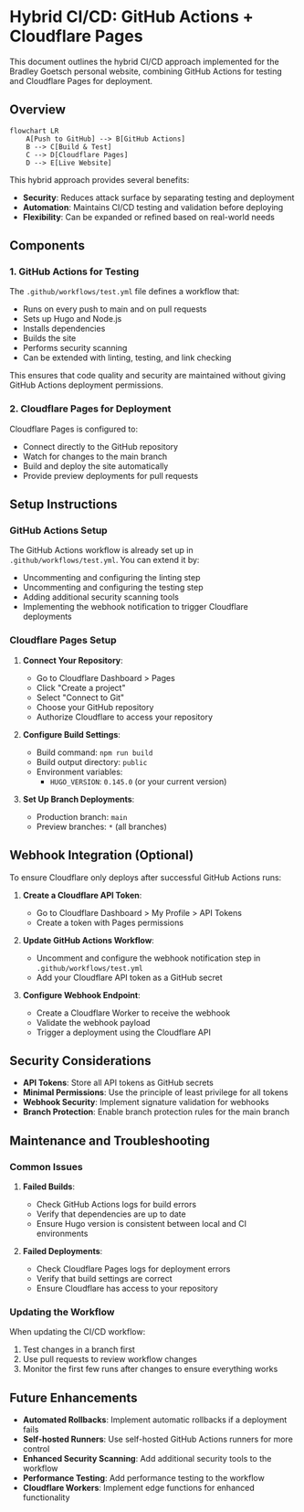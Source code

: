 # Hybrid CI/CD: GitHub Actions + Cloudflare Pages

This document outlines the hybrid CI/CD approach implemented for the Bradley Goetsch personal website, combining GitHub Actions for testing and Cloudflare Pages for deployment.

## Overview

```mermaid
flowchart LR
    A[Push to GitHub] --> B[GitHub Actions]
    B --> C[Build & Test]
    C --> D[Cloudflare Pages]
    D --> E[Live Website]
```

This hybrid approach provides several benefits:
- **Security**: Reduces attack surface by separating testing and deployment
- **Automation**: Maintains CI/CD testing and validation before deploying
- **Flexibility**: Can be expanded or refined based on real-world needs

## Components

### 1. GitHub Actions for Testing

The `.github/workflows/test.yml` file defines a workflow that:
- Runs on every push to main and on pull requests
- Sets up Hugo and Node.js
- Installs dependencies
- Builds the site
- Performs security scanning
- Can be extended with linting, testing, and link checking

This ensures that code quality and security are maintained without giving GitHub Actions deployment permissions.

### 2. Cloudflare Pages for Deployment

Cloudflare Pages is configured to:
- Connect directly to the GitHub repository
- Watch for changes to the main branch
- Build and deploy the site automatically
- Provide preview deployments for pull requests

## Setup Instructions

### GitHub Actions Setup

The GitHub Actions workflow is already set up in `.github/workflows/test.yml`. You can extend it by:
- Uncommenting and configuring the linting step
- Uncommenting and configuring the testing step
- Adding additional security scanning tools
- Implementing the webhook notification to trigger Cloudflare deployments

### Cloudflare Pages Setup

1. **Connect Your Repository**:
   - Go to Cloudflare Dashboard > Pages
   - Click "Create a project"
   - Select "Connect to Git"
   - Choose your GitHub repository
   - Authorize Cloudflare to access your repository

2. **Configure Build Settings**:
   - Build command: `npm run build`
   - Build output directory: `public`
   - Environment variables:
     - `HUGO_VERSION`: `0.145.0` (or your current version)

3. **Set Up Branch Deployments**:
   - Production branch: `main`
   - Preview branches: `*` (all branches)

## Webhook Integration (Optional)

To ensure Cloudflare only deploys after successful GitHub Actions runs:

1. **Create a Cloudflare API Token**:
   - Go to Cloudflare Dashboard > My Profile > API Tokens
   - Create a token with Pages permissions

2. **Update GitHub Actions Workflow**:
   - Uncomment and configure the webhook notification step in `.github/workflows/test.yml`
   - Add your Cloudflare API token as a GitHub secret

3. **Configure Webhook Endpoint**:
   - Create a Cloudflare Worker to receive the webhook
   - Validate the webhook payload
   - Trigger a deployment using the Cloudflare API

## Security Considerations

- **API Tokens**: Store all API tokens as GitHub secrets
- **Minimal Permissions**: Use the principle of least privilege for all tokens
- **Webhook Security**: Implement signature validation for webhooks
- **Branch Protection**: Enable branch protection rules for the main branch

## Maintenance and Troubleshooting

### Common Issues

1. **Failed Builds**:
   - Check GitHub Actions logs for build errors
   - Verify that dependencies are up to date
   - Ensure Hugo version is consistent between local and CI environments

2. **Failed Deployments**:
   - Check Cloudflare Pages logs for deployment errors
   - Verify that build settings are correct
   - Ensure Cloudflare has access to your repository

### Updating the Workflow

When updating the CI/CD workflow:
1. Test changes in a branch first
2. Use pull requests to review workflow changes
3. Monitor the first few runs after changes to ensure everything works

## Future Enhancements

- **Automated Rollbacks**: Implement automatic rollbacks if a deployment fails
- **Self-hosted Runners**: Use self-hosted GitHub Actions runners for more control
- **Enhanced Security Scanning**: Add additional security tools to the workflow
- **Performance Testing**: Add performance testing to the workflow
- **Cloudflare Workers**: Implement edge functions for enhanced functionality
